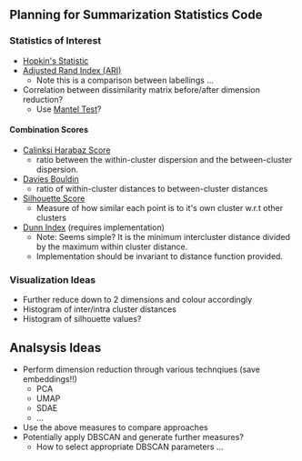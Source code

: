 Planning for Summarization Statistics Code
------------------------------------------
### Statistics of Interest
- [Hopkin's Statistic](https://en.wikipedia.org/wiki/Hopkins_statistic)
- [Adjusted Rand Index (ARI)](https://scikit-learn.org/stable/modules/generated/sklearn.metrics.adjusted_rand_score.html#sklearn.metrics.adjusted_rand_score)
   - Note this is a comparison between labellings ...
- Correlation between dissimilarity matrix before/after dimension reduction?
   - Use [Mantel Test](https://en.wikipedia.org/wiki/Mantel_test)?
 
 #### Combination Scores
- [Calinksi Harabaz Score](https://scikit-learn.org/stable/modules/generated/sklearn.metrics.calinski_harabaz_score.html#sklearn.metrics.calinski_harabaz_score)
   - ratio between the within-cluster dispersion and the between-cluster dispersion.
- [Davies Bouldin](https://scikit-learn.org/stable/modules/generated/sklearn.metrics.davies_bouldin_score.html#sklearn.metrics.davies_bouldin_score)
   - ratio of within-cluster distances to between-cluster distances
- [Silhouette Score](https://scikit-learn.org/stable/modules/generated/sklearn.metrics.silhouette_score.html#sklearn.metrics.silhouette_score)
   - Measure of how similar each point is to it's own cluster w.r.t other clusters
- [Dunn Index](https://en.wikipedia.org/wiki/Dunn_index) (requires implementation)
   - Note: Seems simple? It is the minimum intercluster distance divided by the maximum within cluster distance.
   - Implementation should be invariant to distance function provided.

### Visualization Ideas
- Further reduce down to 2 dimensions and colour accordingly
- Histogram of inter/intra cluster distances
- Histogram of silhouette values?
 
 Analsysis Ideas
 ---------------
- Perform dimension reduction through various technqiues (save embeddings!!)
   - PCA
   - UMAP
   - SDAE
   - ...
- Use the above measures to compare approaches
- Potentially apply DBSCAN and generate further measures?
   - How to select appropriate DBSCAN parameters ...
